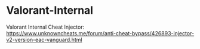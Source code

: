 # Valorant-Internal
Valorant Internal Cheat
Injector: https://www.unknowncheats.me/forum/anti-cheat-bypass/426893-injector-v2-version-eac-vanguard.html
